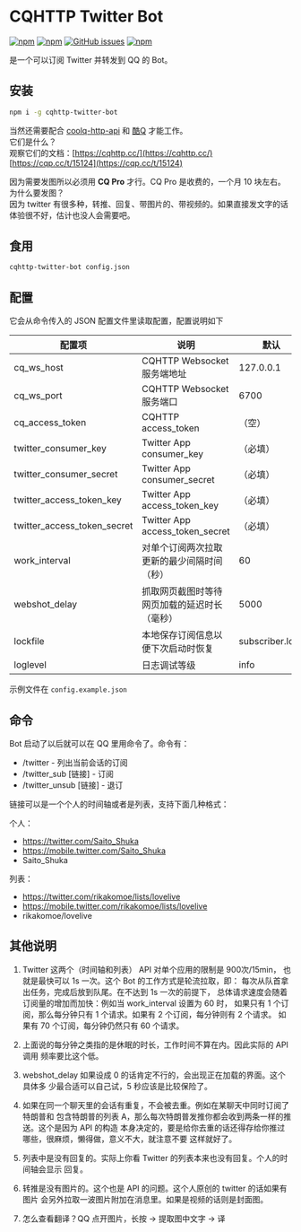 # CQHTTP Twitter Bot

[![npm](https://img.shields.io/npm/v/cqhttp-twitter-bot.svg)](https://www.npmjs.com/package/cqhttp-twitter-bot)
[![npm](https://img.shields.io/npm/dt/cqhttp-twitter-bot.svg)](https://www.npmjs.com/package/cqhttp-twitter-bot)
[![GitHub issues](https://img.shields.io/github/issues/rikakomoe/cqhttp-twitter-bot.svg)](https://github.com/rikakomoe/cqhttp-twitter-bot/issues)
[![npm](https://img.shields.io/npm/l/cqhttp-twitter-bot.svg)](https://www.npmjs.com/package/cqhttp-twitter-bot)

是一个可以订阅 Twitter 并转发到 QQ 的 Bot。

## 安装

```bash
npm i -g cqhttp-twitter-bot
```

当然还需要配合 [coolq-http-api](https://github.com/richardchien/coolq-http-api) 和 [酷Q](https://cqp.cc/) 才能工作。  
它们是什么？  
观察它们的文档：[https://cqhttp.cc/](https://cqhttp.cc/) [https://cqp.cc/t/15124](https://cqp.cc/t/15124)

因为需要发图所以必须用 **CQ Pro** 才行。CQ Pro 是收费的，一个月 10 块左右。  
为什么要发图？  
因为 twitter 有很多种，转推、回复、带图片的、带视频的。如果直接发文字的话体验很不好，估计也没人会需要吧。

## 食用

```bash
cqhttp-twitter-bot config.json
```

## 配置

它会从命令传入的 JSON 配置文件里读取配置，配置说明如下

| 配置项 | 说明 | 默认 |
| --- | --- | --- |
| cq_ws_host | CQHTTP Websocket 服务端地址 | 127.0.0.1 |
| cq_ws_port | CQHTTP Websocket 服务端口 | 6700 |
| cq_access_token | CQHTTP access_token | （空） |
| twitter_consumer_key | Twitter App consumer_key | （必填） |
| twitter_consumer_secret |  Twitter App consumer_secret | （必填） |
| twitter_access_token_key | Twitter App access_token_key | （必填） |
| twitter_access_token_secret | Twitter App access_token_secret | （必填） |
| work_interval | 对单个订阅两次拉取更新的最少间隔时间（秒） | 60 |
| webshot_delay | 抓取网页截图时等待网页加载的延迟时长（毫秒） | 5000 |
| lockfile | 本地保存订阅信息以便下次启动时恢复 | subscriber.lock |
| loglevel | 日志调试等级 | info |

示例文件在 `config.example.json`

## 命令

Bot 启动了以后就可以在 QQ 里用命令了。命令有：

- /twitter - 列出当前会话的订阅
- /twitter_sub [链接] - 订阅
- /twitter_unsub [链接] - 退订

链接可以是一个个人的时间轴或者是列表，支持下面几种格式：

个人：
  + https://twitter.com/Saito_Shuka
  + https://mobile.twitter.com/Saito_Shuka
  + Saito_Shuka

列表：
  + https://twitter.com/rikakomoe/lists/lovelive
  + https://mobile.twitter.com/rikakomoe/lists/lovelive
  + rikakomoe/lovelive

## 其他说明

1. Twitter 这两个（时间轴和列表） API 对单个应用的限制是 900次/15min，
也就是最快可以 1s 一次。这个 Bot 的工作方式是轮流拉取，即：
每次从队首拿出任务，完成后放到队尾。在不达到 1s 一次的前提下，
总体请求速度会随着订阅量的增加而加快：例如当 work_interval 设置为 60 时，
如果只有 1 个订阅，那么每分钟只有 1 个请求。如果有 2 个订阅，每分钟则有 2 个请求。
如果有 70 个订阅，每分钟仍然只有 60 个请求。

2. 上面说的每分钟之类指的是休眠的时长，工作时间不算在内。因此实际的 API 调用
频率要比这个低。

3. webshot_delay 如果设成 0 的话肯定不行的，会出现正在加载的界面。这个具体多
少最合适可以自己试，5 秒应该是比较保险了。

4. 如果在同一个聊天里的会话有重复，不会被去重。例如在某聊天中同时订阅了特朗普和
包含特朗普的列表 A，那么每次特朗普发推你都会收到两条一样的推送。这个是因为 API 的构造
本身决定的，要是给你去重的话还得存给你推过哪些，很麻烦，懒得做，意义不大，就注意不要
这样就好了。

5. 列表中是没有回复的。实际上你看 Twitter 的列表本来也没有回复。个人的时间轴会显示
回复。

6. 转推是没有图片的。这个也是 API 的问题。这个人原创的 twitter 的话如果有图片
会另外拉取一波图片附加在消息里。如果是视频的话则是封面图。

7. 怎么查看翻译？QQ 点开图片，长按 -> 提取图中文字 -> 译
